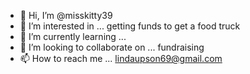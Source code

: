 - 👋 Hi, I’m @misskitty39
- 👀 I’m interested in ... getting funds to get a food truck
- 🌱 I’m currently learning ...
- 💞️ I’m looking to collaborate on ... fundraising
- 📫 How to reach me ... lindaupson69@gmail.com

<!---
misskitty39/misskitty39 is a ✨ special ✨ repository because its `README.md` (this file) appears on your GitHub profile.
You can click the Preview link to take a look at your changes.
--->
